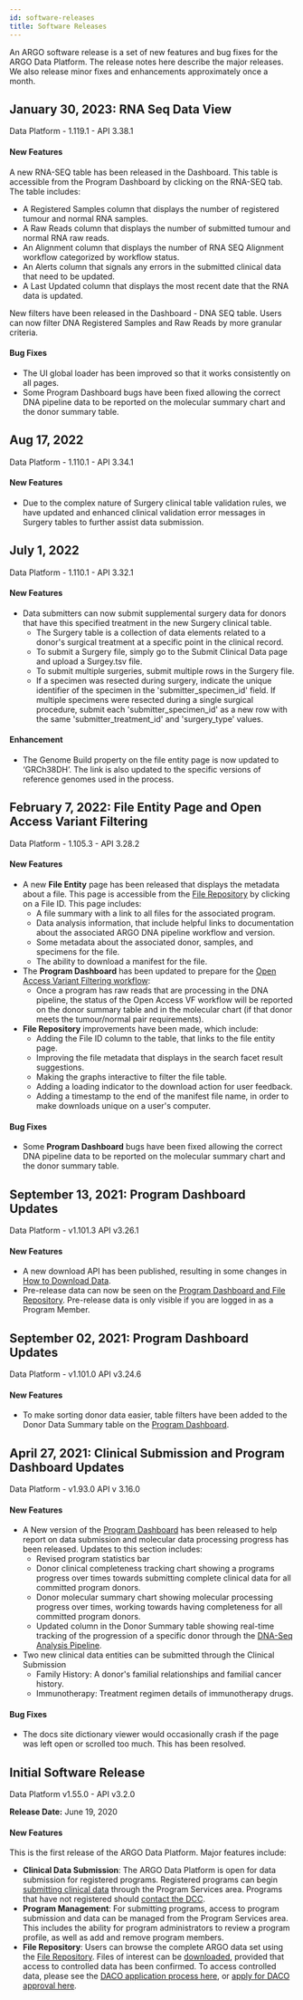 ```yaml
---
id: software-releases
title: Software Releases
---
```


An ARGO software release is a set of new features and bug fixes for the ARGO Data Platform. The release notes here describe the major releases. We also release minor fixes and enhancements approximately once a month.

<!---
## Software Release 2.0

**Release Date:**

### Bug Fixes

None to report.

### Known Issues

None to report.
------>

## January 30, 2023: RNA Seq Data View

Data Platform - 1.119.1 - API 3.38.1

#### New Features

A new RNA-SEQ table has been released in the Dashboard. This table is accessible from the Program Dashboard by clicking on the RNA-SEQ tab. The table includes:

- A Registered Samples column that displays the number of registered tumour and normal RNA samples.
- A Raw Reads column that displays the number of submitted tumour and normal RNA raw reads.
- An Alignment column that displays the number of RNA SEQ Alignment workflow categorized by workflow status.
- An Alerts column that signals any errors in the submitted clinical data that need to be updated.
- A Last Updated column that displays the most recent date that the RNA data is updated.

New filters have been released in the Dashboard - DNA SEQ table. Users can now filter DNA Registered Samples and Raw Reads by more granular criteria.

#### Bug Fixes

- The UI global loader has been improved so that it works consistently on all pages.
- Some Program Dashboard bugs have been fixed allowing the correct DNA pipeline data to be reported on the molecular summary chart and the donor summary table.

## Aug 17, 2022

Data Platform - 1.110.1 - API 3.34.1

#### New Features

- Due to the complex nature of Surgery clinical table validation rules, we have updated and enhanced clinical validation error messages in Surgery tables to further assist data submission.

## July 1, 2022

Data Platform - 1.110.1 - API 3.32.1

#### New Features​

- Data submitters can now submit supplemental surgery data for donors that have this specified treatment in the new Surgery clinical table.
  - The Surgery table is a collection of data elements related to a donor's surgical treatment at a specific point in the clinical record.
  - To submit a Surgery file, simply go to the Submit Clinical Data page and upload a Surgey.tsv file.
  - To submit multiple surgeries, submit multiple rows in the Surgery file.
  - If a specimen was resected during surgery, indicate the unique identifier of the specimen in the 'submitter_specimen_id' field. If multiple specimens were resected during a single surgical procedure, submit each 'submitter_specimen_id' as a new row with the same 'submitter_treatment_id' and 'surgery_type' values.

#### Enhancement

- The Genome Build property on the file entity page is now updated to ‘GRCh38DH’. The link is also updated to the specific versions of reference genomes used in the process.

## February 7, 2022: File Entity Page and Open Access Variant Filtering​

Data Platform - 1.105.3 - API 3.28.2

#### New Features

- A new **File Entity** page has been released that displays the metadata about a file. This page is accessible from the [File Repository](https://platform.icgc-argo.org/repository) by clicking on a File ID. This page includes:
  - A file summary with a link to all files for the associated program.
  - Data analysis information, that include helpful links to documentation about the associated ARGO DNA pipeline workflow and version.
  - Some metadata about the associated donor, samples, and specimens for the file.
  - The ability to download a manifest for the file.
- The **Program Dashboard** has been updated to prepare for the [Open Access Variant Filtering workflow](/docs/analysis-workflows/dna-open-access-filtering):
  - Once a program has raw reads that are processing in the DNA pipeline, the status of the Open Access VF workflow will be reported on the donor summary table and in the molecular chart (if that donor meets the tumour/normal pair requirements).
- **File Repository** improvements have been made, which include:
  - Adding the File ID column to the table, that links to the file entity page.
  - Improving the file metadata that displays in the search facet result suggestions.
  - Making the graphs interactive to filter the file table.
  - Adding a loading indicator to the download action for user feedback.
  - Adding a timestamp to the end of the manifest file name, in order to make downloads unique on a user's computer.

#### Bug Fixes

- Some **Program Dashboard** bugs have been fixed allowing the correct DNA pipeline data to be reported on the molecular summary chart and the donor summary table.

## September 13, 2021: Program Dashboard Updates

Data Platform - v1.101.3 API v3.26.1

#### New Features

- A new download API has been published, resulting in some changes in [How to Download Data](/docs/data-access/data-download).
- Pre-release data can now be seen on the [Program Dashboard and File Repository](/docs/submission/submitted-data#pre-release-data). Pre-release data is only visible if you are logged in as a Program Member.

## September 02, 2021: Program Dashboard Updates

Data Platform - v1.101.0 API v3.24.6

#### New Features

- To make sorting donor data easier, table filters have been added to the Donor Data Summary table on the [Program Dashboard](/docs/submission/submitted-data).

## April 27, 2021: Clinical Submission and Program Dashboard Updates

Data Platform - v1.93.0 API v 3.16.0

#### New Features

- A New version of the [Program Dashboard](/docs/submission/submitted-data) has been released to help report on data submission and molecular data processing progress has been released. Updates to this section includes:
  - Revised program statistics bar
  - Donor clinical completeness tracking chart showing a programs progress over times towards submitting complete clinical data for all committed program donors.
  - Donor molecular summary chart showing molecular processing progress over times, working towards having completeness for all committed program donors.
  - Updated column in the Donor Summary table showing real-time tracking of the progression of a specific donor through the [DNA-Seq Analysis Pipeline](/docs/analysis-workflows/dna-alignment).
- Two new clinical data entities can be submitted through the Clinical Submission
  - Family History: A donor's familial relationships and familial cancer history.
  - Immunotherapy: Treatment regimen details of immunotherapy drugs.

#### Bug Fixes

- The docs site dictionary viewer would occasionally crash if the page was left open or scrolled too much. This has been resolved.

## Initial Software Release

Data Platform v1.55.0 - API v3.2.0

**Release Date:** June 19, 2020

#### New Features

This is the first release of the ARGO Data Platform. Major features include:

- **Clinical Data Submission**: The ARGO Data Platform is open for data submission for registered programs. Registered programs can begin [submitting clinical data](/docs/submission/submitting-clinical-data) through the Program Services area. Programs that have not registered should [contact the DCC](https://platform.icgc-argo.org/contact).
- **Program Management**: For submitting programs, access to program submission and data can be managed from the Program Services area. This includes the ability for program administrators to review a program profile, as well as add and remove program members.
- **File Repository**: Users can browse the complete ARGO data set using the [File Repository](https://platform.icgc-argo.org/repository). Files of interest can be [downloaded](/docs/data-access/data-download), provided that access to controlled data has been confirmed. To access controlled data, please see the [DACO application process here](/docs/data-access/daco/applying), or [apply for DACO approval here](https://daco.icgc-argo.org).
